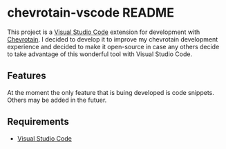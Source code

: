 # chevrotain-vscode README

This project is a [Visual Studio Code](https://code.visualstudio.com) extension for development with [Chevrotain](https://github.com/SAP/chevrotain). I decided to develop it to improve my chevrotain development experience and decided to make it open-source in case any others decide to take advantage of this wonderful tool with Visual Studio Code. 

## Features

At the moment the only feature that is buing developed is code snippets. Others may be added in the futuer.

## Requirements

- [Visual Studio Code](https://code.visualstudio.com)
